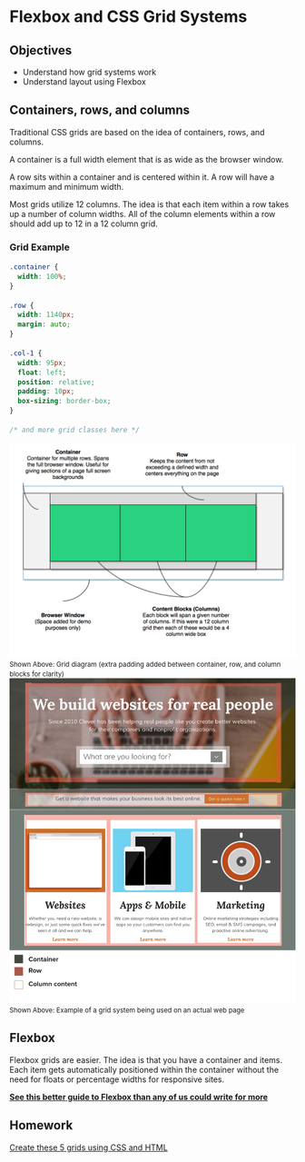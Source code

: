 # Flexbox and CSS Grid Systems

## Objectives

- Understand how grid systems work
- Understand layout using Flexbox

## Containers, rows, and columns

Traditional CSS grids are based on the idea of containers, rows, and columns.

A container is a full width element that is as wide as the browser window.

A row sits within a container and is centered within it. A row will have a maximum and minimum width.

Most grids utilize 12 columns. The idea is that each item within a row takes up a number of column widths. All of the column elements within a row should add up to 12 in a 12 column grid.

### Grid Example

```css
.container {
  width: 100%;
}

.row {
  width: 1140px;
  margin: auto;
}

.col-1 {
  width: 95px;
  float: left;
  position: relative;
  padding: 10px;
  box-sizing: border-box;
}

/* and more grid classes here */
```

<img src="grid-diagram.png" alt="Grid Diagram" />
<small>Shown Above: Grid diagram (extra padding added between container, row, and column blocks for clarity)</small>

<img src="grid-on-page.jpg" alt="Grids in use" />
<small>Shown Above: Example of a grid system being used on an actual web page</small>

## Flexbox

Flexbox grids are easier. The idea is that you have a container and items. Each item gets automatically positioned within the container without the need for floats or percentage widths for responsive sites.

__[See this better guide to Flexbox than any of us could write for more](https://css-tricks.com/snippets/css/a-guide-to-flexbox/)__

## Homework

[Create these 5 grids using CSS and HTML](http://ga-chicago.github.io/css_layouts.pdf)
